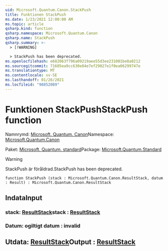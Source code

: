 ```yaml
---
uid: Microsoft.Quantum.Canon.StackPush
title: Funktionen StackPush
ms.date: 1/23/2021 12:00:00 AM
ms.topic: article
qsharp.kind: function
qsharp.namespace: Microsoft.Quantum.Canon
qsharp.name: StackPush
qsharp.summary: >-
  > [!WARNING]

  > StackPush has been deprecated.
ms.openlocfilehash: e682063f796a09219aee55d3ee231001be8a0212
ms.sourcegitcommit: 71605ea9cc630e84e7ef29027e1f0ea06299747e
ms.translationtype: MT
ms.contentlocale: sv-SE
ms.lasthandoff: 01/26/2021
ms.locfileid: "98852089"
---
```

# <a name="stackpush-function"></a><span data-ttu-id="99cfd-102">Funktionen StackPush</span><span class="sxs-lookup"><span data-stu-id="99cfd-102">StackPush function</span></span>

<span data-ttu-id="99cfd-103">Namnrymd: [Microsoft. Quantum. Canon](xref:Microsoft.Quantum.Canon)</span><span class="sxs-lookup"><span data-stu-id="99cfd-103">Namespace: [Microsoft.Quantum.Canon](xref:Microsoft.Quantum.Canon)</span></span>

<span data-ttu-id="99cfd-104">Paket: [Microsoft. Quantum. standard](https://nuget.org/packages/Microsoft.Quantum.Standard)</span><span class="sxs-lookup"><span data-stu-id="99cfd-104">Package: [Microsoft.Quantum.Standard](https://nuget.org/packages/Microsoft.Quantum.Standard)</span></span>


> [!WARNING]
> <span data-ttu-id="99cfd-105">StackPush är föråldrad.</span><span class="sxs-lookup"><span data-stu-id="99cfd-105">StackPush has been deprecated.</span></span>



```qsharp
function StackPush (stack : Microsoft.Quantum.Canon.ResultStack, datum : Result) : Microsoft.Quantum.Canon.ResultStack
```


## <a name="input"></a><span data-ttu-id="99cfd-106">Indata</span><span class="sxs-lookup"><span data-stu-id="99cfd-106">Input</span></span>

### <a name="stack--resultstack"></a><span data-ttu-id="99cfd-107">stack: [ResultStack](xref:Microsoft.Quantum.Canon.ResultStack)</span><span class="sxs-lookup"><span data-stu-id="99cfd-107">stack : [ResultStack](xref:Microsoft.Quantum.Canon.ResultStack)</span></span>




### <a name="datum--__invalidresult__"></a><span data-ttu-id="99cfd-108">Datum: __ogiltigt <Result>__</span><span class="sxs-lookup"><span data-stu-id="99cfd-108">datum : __invalid<Result>__</span></span>





## <a name="output--resultstack"></a><span data-ttu-id="99cfd-109">Utdata: [ResultStack](xref:Microsoft.Quantum.Canon.ResultStack)</span><span class="sxs-lookup"><span data-stu-id="99cfd-109">Output : [ResultStack](xref:Microsoft.Quantum.Canon.ResultStack)</span></span>

